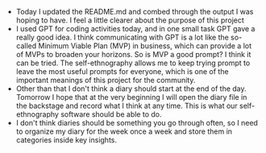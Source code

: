 - Today I updated the README.md and combed through the output I was hoping to have. I feel a little clearer about the purpose of this project
- I used GPT for coding activities today, and in one small task GPT gave a really good idea. I think communicating with GPT is a lot like the so-called Minimum Viable Plan (MVP) in business, which can provide a lot of MVPs to broaden your horizons. So is MVP a good prompt? I think it can be tried. The self-ethnography allows me to keep trying prompt to leave the most useful prompts for everyone, which is one of the important meanings of this project for the community.
- Other than that I don't think a diary should start at the end of the day. Tomorrow I hope that at the very beginning I will open the diary file in the backstage and record what I think at any time. This is what our self-ethnography software should be able to do.
- I don't think diaries should be something you go through often, so I need to organize my diary for the week once a week and store them in categories inside key insights.